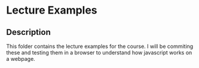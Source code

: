 # Lecture Examples

## Description
This folder contains the lecture examples for the course. I will be commiting these and testing them in a browser to understand how javascript works on a webpage. 

